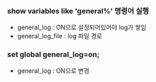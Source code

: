 ### show variables like 'general%' 명령어 실행
- general_log : ON으로 설정되어있어야 log가 쌓임
- general_log_file : log 파일 경로

### set global general_log=on;
- general_log : ON으로 변경
